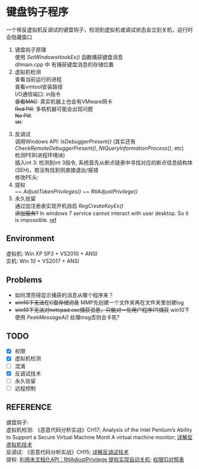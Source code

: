 # 键盘钩子程序
一个带反虚拟机反调试的键盘钩子，检测到虚拟机或调试状态会立刻关机，运行时会隐藏窗口
1. 键盘钩子原理  
使用 *SetWindowsHookEx()* 函数捕获键盘消息   
dllmain.cpp 中 有捕获键盘消息的存储位置
2. 虚拟机检测  
查看当前运行的进程  
查看vmtool安装路径  
I/O通信端口: in指令  
~~查看MAC~~: 真实机器上也会有VMware网卡  
~~Red Pill~~: 多核机器可能会出现问题  
~~No Pill~~:   
~~str~~:
<!-- <details>
  <summary><s>~~Red Pill~~</s></summary>
  <p> - 测试 测试测试</p>
  <pre><code>  title，value，callBack可以缺省  </code>  </pre>
</details> -->
3. 反调试  
调用Windows API: *IsDebuggerPresent()* (其实还有*CheckRemoteDebuggerPresent()*, *NtQueryInformationProcess()*, etc)  
检测PEB(进程环境块)  
插入int 3: 检测到int 3指令, 系统首先从断点链表中寻找对应的断点信息结构体(SEH)，若没有找到则直接退出/报错  
修改PE头:
4. 提权  
~~ *AdjustTokenPrivileges()* ~~ *RtlAdjustPrivilege()*
5. 永久驻留  
通过加注册表实现开机自启 *RegCreateKeyEx()*  
~~添加服务?~~ In windows 7 service cannot interact with user desktop. So it is impossible. [ref](https://stackoverflow.com/questions/16665852/keyboard-hook-as-a-windows-service)





## Environment
虚拟机: Win XP SP3 + VS2010 + ANSI  
实机: Win 10 + VS2017 + ANSI

## Problems
- 如何漂亮得显示捕获的消息从哪个程序来？
- ~~win10下无法在C盘存储消息~~ MMP先创建一个文件夹再在文件夹里创建log
- ~~win10下无法对notepad.exe捕获消息，只能对一些用户程序(?)捕获~~ win10下使用 *PeekMessageA()* 处理msg否则会卡死?

## TODO
- [x] 权限
- [x] 虚拟机检测
- [ ] 混淆 
- [x] 反调试技术 
- [ ] 永久驻留
- [ ] 远程控制

## REFERENCE
键盘钩子:   
虚拟机检测: 《恶意代码分析实战》CH17; Analysis of the Intel Pentium’s Ability to Support a Secure Virtual Machine Monit A virtual machine monitor; [详解反虚拟机技术](https://blog.csdn.net/qq_32400847/article/details/52830990)  
反调试: 《恶意代码分析实战》CH15; [详解反调试技术](https://blog.csdn.net/qq_32400847/article/details/52798050)  
提权: [利用未文档化API：RtlAdjustPrivilege 提权实现自动关机](https://www.bbsmax.com/A/1O5EpZKbJ7/); [权限ID对照表](https://blog.csdn.net/zwfgdlc/article/details/52794551)  
